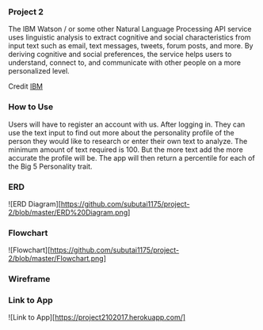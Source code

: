 ### Project 2
The IBM Watson / or some other Natural Language Processing  API service uses linguistic analysis to extract cognitive and social characteristics from input text such as email, text messages, tweets, forum posts, and more. By deriving cognitive and social preferences, the service helps users to understand, connect to, and communicate with other people on a more personalized level.

Credit [IBM](https://www.ibm.com/watson/services/personality-insights/)

### How to Use
Users will have to register an account with us. After logging in. They can use the text input to find out more about the personality profile of the person they would like to research or enter their own text to analyze. The minimum amount of text required is 100. But the more text add the more accurate the profile will be. The app will then return a percentile for each of the Big 5 Personality trait.

### ERD

![ERD Diagram][https://github.com/subutai1175/project-2/blob/master/ERD%20Diagram.png]

### Flowchart

![Flowchart][https://github.com/subutai1175/project-2/blob/master/Flowchart.png]

### Wireframe



### Link to App

![Link to App][https://project2102017.herokuapp.com/]
